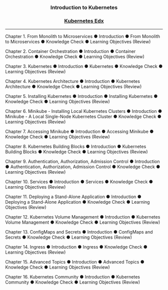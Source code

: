 <h3 align="center"> Introduction to Kubernetes </b></h3>
<h3 align="center"> <a href="https://learning.edx.org/course/course-v1:LinuxFoundationX+LFS158x+1T2022/home"> Kubernetes Edx </a> </b></h3>

-----

Chapter 1. From Monolith to Microservices
● Introduction
● From Monolith to Microservices
● Knowledge Check
● Learning Objectives (Review)

Chapter 2. Container Orchestration
● Introduction
● Container Orchestration
● Knowledge Check
● Learning Objectives (Review)

Chapter 3. Kubernetes
● Introduction
● Kubernetes
● Knowledge Check
● Learning Objectives (Review)

Chapter 4. Kubernetes Architecture
● Introduction
● Kubernetes Architecture
● Knowledge Check
● Learning Objectives (Review)

Chapter 5. Installing Kubernetes
● Introduction
● Installing Kubernetes
● Knowledge Check
● Learning Objectives (Review)

Chapter 6. Minikube - Installing Local Kubernetes Clusters
● Introduction
● Minikube - A Local Single-Node Kubernetes Cluster
● Knowledge Check
● Learning Objectives (Review)

Chapter 7. Accessing Minikube
● Introduction
● Accessing Minikube
● Knowledge Check
● Learning Objectives (Review)

Chapter 8. Kubernetes Building Blocks
● Introduction
● Kubernetes Building Blocks
● Knowledge Check
● Learning Objectives (Review)

Chapter 9. Authentication, Authorization, Admission Control
● Introduction
● Authentication, Authorization, Admission Control
● Knowledge Check
● Learning Objectives (Review)

Chapter 10. Services
● Introduction
● Services
● Knowledge Check
● Learning Objectives (Review)

Chapter 11. Deploying a Stand-Alone Application
● Introduction
● Deploying a Stand-Alone Application
● Knowledge Check
● Learning Objectives (Review)

Chapter 12. Kubernetes Volume Management
● Introduction
● Kubernetes Volume Management
● Knowledge Check
● Learning Objectives (Review) 

Chapter 13. ConfigMaps and Secrets
● Introduction
● ConfigMaps and Secrets
● Knowledge Check
● Learning Objectives (Review)

Chapter 14. Ingress
● Introduction
● Ingress
● Knowledge Check
● Learning Objectives (Review)

Chapter 15. Advanced Topics
● Introduction
● Advanced Topics
● Knowledge Check
● Learning Objectives (Review)

Chapter 16. Kubernetes Community
● Introduction
● Kubernetes Community
● Knowledge Check
● Learning Objectives (Review)
